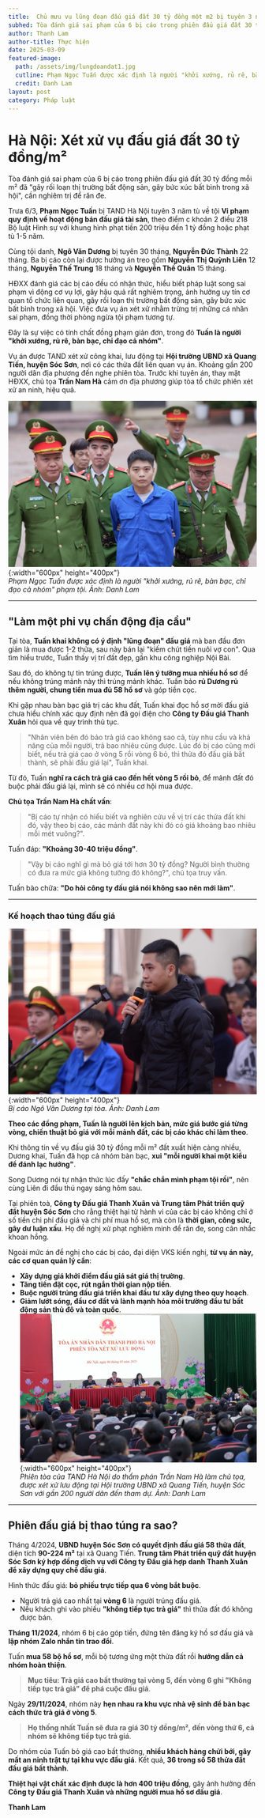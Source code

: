 ```yaml
---
title:  Chủ mưu vụ lũng đoạn đấu giá đất 30 tỷ đồng một m2 bị tuyên 3 năm tù 
subhed: Tòa đánh giá sai phạm của 6 bị cáo trong phiên đấu giá đất 30 tỷ đồng mỗi m2 đã "gây rối loạn thị trường bất động sản, gây bức xúc bất bình trong xã hội", cần nghiêm trị để răn đe.
author: Thanh Lam
author-title: Thực hiện
date: 2025-03-09
featured-image: 
  path: /assets/img/lungdoandat1.jpg
  cutline: Phạm Ngọc Tuấn được xác định là người "khởi xướng, rủ rê, bàn bạc, chỉ đạo cả nhóm" phạm tội.
  credit: Danh Lam
layout: post
category: Pháp luật
---
```

# Hà Nội: Xét xử vụ đấu giá đất 30 tỷ đồng/m²

Tòa đánh giá sai phạm của 6 bị cáo trong phiên đấu giá đất 30 tỷ đồng mỗi m² đã "gây rối loạn thị trường bất động sản, gây bức xúc bất bình trong xã hội", cần nghiêm trị để răn đe.

Trưa 6/3, **Phạm Ngọc Tuấn** bị TAND Hà Nội tuyên 3 năm tù về tội **Vi phạm quy định về hoạt động bán đấu giá tài sản**, theo điểm c khoản 2 điều 218 Bộ luật Hình sự với khung hình phạt tiền 200 triệu đến 1 tỷ đồng hoặc phạt tù 1-5 năm.

Cùng tội danh, **Ngô Văn Dương** bị tuyên 30 tháng, **Nguyễn Đức Thành** 22 tháng. Ba bị cáo còn lại được hưởng án treo gồm **Nguyễn Thị Quỳnh Liên** 12 tháng, **Nguyễn Thế Trung** 18 tháng và **Nguyễn Thế Quân** 15 tháng.

HĐXX đánh giá các bị cáo đều có nhận thức, hiểu biết pháp luật song sai phạm vì động cơ vụ lợi, gây hậu quả rất nghiêm trọng, ảnh hưởng uy tín cơ quan tổ chức liên quan, gây rối loạn thị trường bất động sản, gây bức xúc bất bình trong xã hội. Việc đưa vụ án xét xử nhằm trừng trị những cá nhân sai phạm, đồng thời phòng ngừa tội phạm tương tự.

Đây là sự việc có tính chất đồng phạm giản đơn, trong đó **Tuấn là người "khởi xướng, rủ rê, bàn bạc, chỉ đạo cả nhóm"**.

Vụ án được TAND xét xử công khai, lưu động tại **Hội trường UBND xã Quang Tiến, huyện Sóc Sơn**, nơi có các thửa đất liên quan vụ án. Khoảng gần 200 người dân địa phương đến nghe phiên tòa. Trước khi tuyên án, thay mặt HĐXX, chủ tọa **Trần Nam Hà** cảm ơn địa phương giúp tòa tổ chức phiên xét xử an ninh, hiệu quả.

![Phạm Ngọc Tuấn](/assets/img/lungdoandat1.jpg){:width="600px" height="400px"}  
*Phạm Ngọc Tuấn được xác định là người "khởi xướng, rủ rê, bàn bạc, chỉ đạo cả nhóm" phạm tội. Ảnh: Danh Lam*

---

## "Làm một phi vụ chấn động địa cầu"

Tại tòa, **Tuấn khai không có ý định "lũng đoạn" đấu giá** mà ban đầu đơn giản là mua được 1-2 thửa, sau này bán lại "kiếm chút tiền nuôi vợ con". Qua tìm hiểu trước, Tuấn thấy vị trí đất đẹp, gần khu công nghiệp Nội Bài.

Sau đó, do không tự tin trúng được, **Tuấn lên ý tưởng mua nhiều hồ sơ** để nếu không trúng mảnh này thì trúng mảnh khác. Tuấn bảo **rủ Dương rủ thêm người, chung tiền mua đủ 58 hồ sơ** và góp tiền cọc.

Khi gặp nhau bàn bạc giá trị các khu đất, Tuấn khai đọc hồ sơ mời đấu giá chưa hiểu chính xác quy định nên đã gọi điện cho **Công ty Đấu giá Thanh Xuân** hỏi qua về quy trình thủ tục.

> "Nhân viên bên đó bảo trả giá cao không sao cả, tùy nhu cầu và khả năng của mỗi người, trả bao nhiêu cũng được. Lúc đó bị cáo cũng mới biết, nếu trả giá cao ở vòng 5 rồi vòng 6 bỏ, thì thửa đó đấu giá bất thành, sẽ phải đấu giá lại", Tuấn khai.

Từ đó, Tuấn **nghĩ ra cách trả giá cao đến hết vòng 5 rồi bỏ**, để mảnh đất đó buộc phải đấu giá lại, mình sẽ có nhiều cơ hội mua được.

**Chủ tọa Trần Nam Hà chất vấn**:

> "Bị cáo tự nhận có hiểu biết và nghiên cứu về vị trí các thửa đất khi đó, vậy theo bị cáo, các mảnh đất này khi đó có giá khoảng bao nhiêu mỗi mét vuông?".

Tuấn đáp: **"Khoảng 30-40 triệu đồng"**.

> "Vậy bị cáo nghĩ gì mà bỏ giá tới hơn 30 tỷ đồng? Người bình thường có đưa ra mức giá không tưởng đó không?", chủ tọa truy vấn.

Tuấn bào chữa: **"Do hỏi công ty đấu giá nói không sao nên mới làm"**.

---

### Kế hoạch thao túng đấu giá
![Ngô Văn Dương](/assets/img/lungdoandat2.jpg){:width="600px" height="400px"}  
*Bị cáo Ngô Văn Dương tại tòa. Ảnh: Danh Lam*

**Theo các đồng phạm, Tuấn là người lên kịch bản, mức giá bước giá từng vòng, chiến thuật bỏ giá với mỗi mảnh đất, các bị cáo khác chỉ làm theo**.

Khi thông tin về vụ đấu giá 30 tỷ đồng mỗi m² đất xuất hiện càng nhiều, Dương khai, Tuấn đã họp cả nhóm bàn bạc, **xui "mỗi người khai một kiểu để đánh lạc hướng"**.

Song Dương nói tự nhận thức lúc đấy **"chắc chắn mình phạm tội rồi"**, nên cùng Liên đi đầu thú ngay sáng hôm sau.

Tại phiên toà, **Công ty Đấu giá Thanh Xuân và Trung tâm Phát triển quỹ đất huyện Sóc Sơn** cho rằng thiệt hại từ hành vi của các bị cáo không chỉ ở số tiền chi phí đấu giá và chi phí mua hồ sơ, mà còn là **thời gian, công sức, gây dư luận xấu**. Họ đề nghị xử phạt nghiêm minh để răn đe, song cân nhắc khoan hồng.

Ngoài mức án đề nghị cho các bị cáo, đại diện VKS kiến nghị, **từ vụ án này, các cơ quan quản lý cần**:

- **Xây dựng giá khởi điểm đấu giá sát giá thị trường**.
- **Tăng tiền đặt cọc, rút ngắn thời gian nộp tiền**.
- **Buộc người trúng đấu giá triển khai đầu tư xây dựng theo quy hoạch**.
- **Giảm lướt sóng, đầu cơ đất và lành mạnh hóa môi trường đầu tư bất động sản thủ đô và toàn quốc**.
![Phiên tòa](/assets/img/lungdoandat3.jpg){:width="600px" height="400px"}  
*Phiên tòa của TAND Hà Nội do thẩm phán Trần Nam Hà làm chủ tọa, được xét xử lưu động tại Hội trường UBND xã Quang Tiến, huyện Sóc Sơn với gần 200 người dân đến tham dự. Ảnh: Danh Lam*
---

## Phiên đấu giá bị thao túng ra sao?

Tháng 4/2024, **UBND huyện Sóc Sơn có quyết định đấu giá 58 thửa đất**, diện tích **90-224 m²** tại xã Quang Tiến. **Trung tâm Phát triển quỹ đất huyện Sóc Sơn ký hợp đồng dịch vụ với Công ty Đấu giá hợp danh Thanh Xuân để xây dựng quy chế đấu giá**.

Hình thức đấu giá: **bỏ phiếu trực tiếp qua 6 vòng bắt buộc**.

- Người trả giá cao nhất tại **vòng 6** là người trúng đấu giá.
- Nếu khách ghi vào phiếu **"không tiếp tục trả giá"** thì thửa đất đó không được bán.

**Tháng 11/2024**, nhóm 6 bị cáo góp tiền, đứng tên đăng ký hồ sơ đấu giá và **lập nhóm Zalo nhắn tin trao đổi**.

Tuấn **mua 58 bộ hồ sơ**, mỗi bộ tương ứng một thửa đất rồi **hướng dẫn cả nhóm hoàn thiện**.

> **Mục tiêu: Trả giá cao bất thường tại vòng 5, đến vòng 6 ghi "Không tiếp tục trả giá" để phá cuộc đấu giá**.

Ngày **29/11/2024**, nhóm này **hẹn nhau ra khu vực nhà vệ sinh để bàn bạc cách thức trả giá ở vòng 5**.

> **Họ thống nhất Tuấn sẽ đưa ra giá 30 tỷ đồng/m², đến vòng thứ 6, cả nhóm sẽ không tiếp tục trả giá**.

Do nhóm của Tuấn bỏ giá cao bất thường, **nhiều khách hàng chửi bới, gây mất an ninh trật tự tại khu vực đấu giá**. Kết quả, **36 trong số 58 thửa đất đấu giá bất thành**.

**Thiệt hại vật chất xác định được là hơn 400 triệu đồng**, gây ảnh hưởng đến **Công ty Đấu giá Thanh Xuân và những người mua hồ sơ đấu giá**.

**Thanh Lam**

